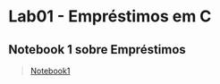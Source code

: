 # Lab01 - Empréstimos em C


## Notebook 1 sobre Empréstimos

>[Notebook1](notebook/emprestimo01.ipynb) 

